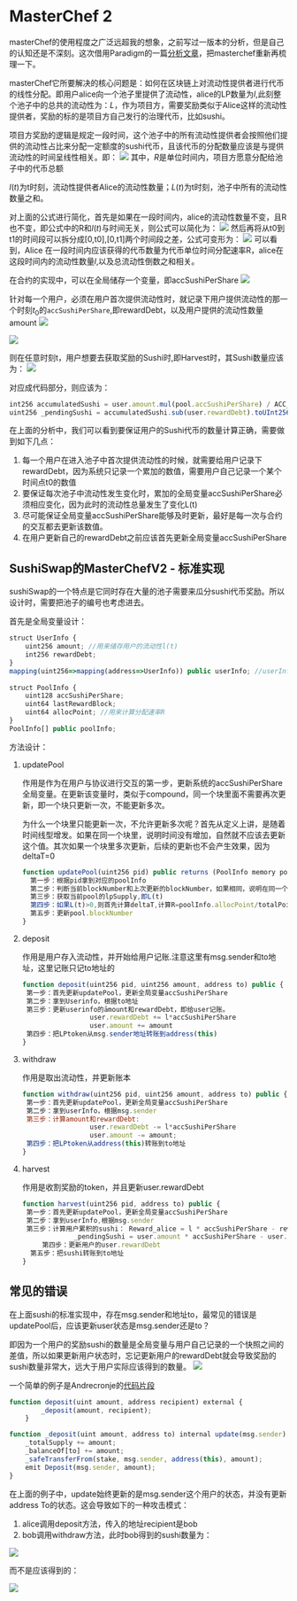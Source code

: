 # MasterChef 2

masterChef的使用程度之广泛远超我的想象，之前写过一版本的分析，但是自己的认知还是不深刻。这次借用Paradigm的一篇[分析文章](https://www.paradigm.xyz/2021/05/liquidity-mining-on-uniswap-v3/)，把masterchef重新再梳理一下。

masterChef它所要解决的核心问题是：如何在区块链上对流动性提供者进行代币的线性分配。即用户alice向一个池子里提供了流动性，alice的LP数量为$l$,此刻整个池子中的总共的流动性为：$L$，作为项目方，需要奖励类似于Alice这样的流动性提供者，奖励的标的是项目方自己发行的治理代币，比如sushi。

项目方奖励的逻辑是规定一段时间，这个池子中的所有流动性提供者会按照他们提供的流动性占比来分配一定额度的sushi代币，且该代币的分配数量应该是与提供流动性的时间呈线性相关。即：
<img src="https://render.githubusercontent.com/render/math?math=Reward_{Alice}=\sum_{t=t_0}^{t_1}R\cdot\frac{l(t)}{L(t)}">
其中，$R$是单位时间内，项目方愿意分配给池子中的代币总额

$l(t)$为t时刻，流动性提供者Alice的流动性数量；$L(t)$为t时刻，池子中所有的流动性数量之和。

对上面的公式进行简化，首先是如果在一段时间内，alice的流动性数量不变，且R也不变，即公式中的R和$l(t)$与时间无关，则公式可以简化为：
<img src="https://render.githubusercontent.com/render/math?math=Reward_{Alice}=R\cdotl\cdot\sum_{t=t_0}^{t_1}\frac{1}{L(t)}">
然后再将从t0到t1的时间段可以拆分成[0,t0],[0,t1]两个时间段之差，公式可变形为：
<img src="https://render.githubusercontent.com/render/math?math=Reward_{Alice}=R\cdotl\cdot(\sum_{t=0}^{t_1}\frac{1}{L(t)}-\sum_{t=0}^{t_0}\frac{1}{L(t)})">
可以看到，Alice 在一段时间内应该获得的代币数量为代币单位时间分配速率R，alice在这段时间内的流动性数量$l$,以及总流动性倒数之和相关。

在合约的实现中，可以在全局储存一个变量，即accSushiPerShare
<img src="https://render.githubusercontent.com/render/math?math=accSushiPerShare=R\cdot\sum_{t=0}^{t}\frac{1}{L(t)}">

针对每一个用户，必须在用户首次提供流动性时，就记录下用户提供流动性的那一个时刻$t_0$的`accSushiPerShare`,即rewardDebt，以及用户提供的流动性数量amount
<img src="https://render.githubusercontent.com/render/math?math=rewardDebt=l\cdotR\cdot\sum_{t=0}^{t_0}\frac{1}{L(t)}">

<img src="https://render.githubusercontent.com/render/math?math=amount=l">


则在任意时刻t，用户想要去获取奖励的Sushi时,即Harvest时，其Sushi数量应该为：
<img src="https://render.githubusercontent.com/render/math?math=Reward_{alice}=l\cdot(R\cdot\sum_{t=0}^{t}\frac{1}{L(t)}-R\cdot\sum_{t=0}^{t_0}\frac{1}{L(t)})">

对应成代码部分，则应该为：

```js
int256 accumulatedSushi = user.amount.mul(pool.accSushiPerShare) / ACC_SUSHI_PRECISION;
uint256 _pendingSushi = accumulatedSushi.sub(user.rewardDebt).toUInt256();
```



在上面的分析中，我们可以看到要保证用户的Sushi代币的数量计算正确，需要做到如下几点：

1. 每一个用户在进入池子中首次提供流动性的时候，就需要给用户记录下rewardDebt，因为系统只记录一个累加的数值，需要用户自己记录一个某个时间点t0的数值
2. 要保证每次池子中流动性发生变化时，累加的全局变量accSushiPerShare必须相应变化，因为此时的流动性总量发生了变化L(t)
3. 尽可能保证全局变量accSushiPerShare能够及时更新，最好是每一次与合约的交互都去更新该数值。
4. 在用户更新自己的rewardDebt之前应该首先更新全局变量accSushiPerShare



## SushiSwap的MasterChefV2 - 标准实现

sushiSwap的一个特点是它同时存在大量的池子需要来瓜分sushi代币奖励。所以设计时，需要把池子的编号也考虑进去。

首先是全局变量设计：

```js
struct UserInfo {
	uint256 amount; //用来储存用户的流动性l(t)
	int256 rewardDebt; 
}
mapping(uint256=>mapping(address=>UserInfo)) public userInfo; //userInfo[pid][userAddr]
        
struct PoolInfo {
	uint128 accSushiPerShare; 
	uint64 lastRewardBlock; 
	uint64 allocPoint; //用来计算分配速率R
}
PoolInfo[] public poolInfo;
```

方法设计：

1. updatePool

   作用是作为在用户与协议进行交互的第一步，更新系统的accSushiPerShare全局变量。在更新该变量时，类似于compound，同一个块里面不需要再次更新，即一个块只更新一次，不能更新多次。

   为什么一个块里只能更新一次，不允许更新多次呢？首先从定义上讲，是随着时间线型增发。如果在同一个块里，说明时间没有增加，自然就不应该去更新这个值。其次如果一个块里多次更新，后续的更新也不会产生效果，因为deltaT=0

   ```js
   function updatePool(uint256 pid) public returns (PoolInfo memory pool) {
     第一步：根据pid拿到对应的poolInfo
     第二步：判断当前blockNumber和上次更新的blockNumber，如果相同，说明在同一个块里，应直接跳过
     第三步：获取当前pool的lpSupply,即L(t)
     第四步：如果L(t)>0,则首先计算deltaT,计算R=poolInfo.allocPoint/totalPoint,计算deltaT*R/L(t),计算accSushiPerShare
     第五步：更新pool.blockNumber
   }
   ```

2. deposit

   作用是用户存入流动性，并开始给用户记账.注意这里有msg.sender和to地址，这里记账只记to地址的

   ```js
   function deposit(uint256 pid, uint256 amount, address to) public {
   	第一步：首先更新updatePool，更新全局变量accSushiPerShare
   	第二步：拿到Userinfo，根据to地址
   	第三步：更新userinfo的āmount和rewardDebt，即给user记账。
   					user.rewardDebt += l*accSushiPerShare
   					user.amount += amount
   	第四步：把LPtoken从msg.sender地址转账到address(this)
   }
   ```

3. withdraw

   作用是取出流动性，并更新账本

   ```js
   function withdraw(uint256 pid, uint256 amount, address to) public {
   	第一步：首先更新updatePool，更新全局变量accSushiPerShare
   	第二步：拿到userInfo，根据msg.sender
   	第三步：计算amount和rewardDebt: 
   					user.rewardDebt -= l*accSushiPerShare
   					user.amount -= amount;
   	第四步：把LPtoken从address(this)转账到to地址
   }
   ```

4. harvest

   作用是收割奖励的token，并且更新user.rewardDebt

   ```js
   function harvest(uint256 pid, address to) public {
   	第一步：首先更新updatePool，更新全局变量accSushiPerShare
   	第二步：拿到userInfo,根据msg.sender
   	第三步：计算用户累积的sushi： Reward_alice = l * accSushiPerShare - rewardDebt
   				_pendingSushi = user.amount * accSushiPerShare - user.rewardDebt
    	第四步：更新用户的user.rewardDebt
     第五步：把sushi转账到to地址
   }
   ```

   

## 常见的错误

在上面sushi的标准实现中，存在msg.sender和地址to，最常见的错误是updatePool后，应该更新user状态是msg.sender还是to？

即因为一个用户的奖励sushi的数量是全局变量与用户自己记录的一个快照之间的差值，所以如果更新用户状态时，忘记更新用户的rewardDebt就会导致奖励的sushi数量非常大，远大于用户实际应该得到的数量。
<img src="https://render.githubusercontent.com/render/math?math=Reward_{alice}=l\cdot(R\cdot\sum_{t=0}^{t}\frac{1}{L(t)}-R\cdot\sum_{t=0}^{t_0}\frac{1}{L(t)})">

一个简单的例子是Andrecronje的[代码片段](https://gist.github.com/andrecronje/6c3da8b294488001adeda528f70bc301)

```js
function deposit(uint amount, address recipient) external {
        _deposit(amount, recipient);
    }

function _deposit(uint amount, address to) internal update(msg.sender) {
    _totalSupply += amount;
    _balanceOf[to] += amount;
    _safeTransferFrom(stake, msg.sender, address(this), amount);
    emit Deposit(msg.sender, amount);
}

```

在上面的例子中，update始终更新的是msg.sender这个用户的状态，并没有更新address To的状态。这会导致如下的一种攻击模式：

1. alice调用deposit方法，传入的地址recipient是bob
2. bob调用withdraw方法，此时bob得到的sushi数量为：

<img src="https://render.githubusercontent.com/render/math?math=$Reward_{bob}=l\cdotR\cdot\sum_{t=0}^{t}\frac{1}{L(t)}">

而不是应该得到的：

<img src="https://render.githubusercontent.com/render/math?math=$Reward_{bob}=l\cdot(R\sum_{t=0}^{t}\frac{1}{L(t)}-R\cdot\sum_{t=0}^{t_0}\frac{1}{L(t)})">